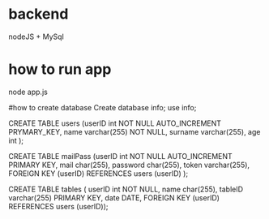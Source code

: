 # backend
nodeJS + MySql

# how to run app
node app.js 

#how to create database
Create database info;
use info;

CREATE TABLE users (userID int NOT NULL AUTO_INCREMENT PRYMARY_KEY,
name varchar(255) NOT NULL,
surname varchar(255),
age int
);

CREATE TABLE mailPass (userID int NOT NULL AUTO_INCREMENT PRIMARY KEY,
mail char(255),
password char(255),
token varchar(255),
FOREIGN KEY (userID) 
REFERENCES users (userID)
);

CREATE TABLE tables ( userID int NOT NULL, name char(255), tableID varchar(255) PRIMARY KEY, date DATE, FOREIGN KEY (userID) REFERENCES users (userID));
